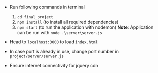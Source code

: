 - Run following commands in terminal
  1. `cd final_project`
  2. `npm install` (to install all required dependencies)
  3. `npm start` (to run the application with nodemon) 
**Note**: Application can be run with `node .\server\server.js` 

- Head to `localhost:3000` to load `index.html`
- In case port is already in use, change port number in `project/server/server.js`

- Ensure internet connectivity for jquery cdn
